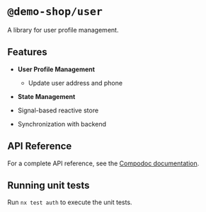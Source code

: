 # `@demo-shop/user`

A library for user profile management.

## Features

- **User Profile Management**

  - Update user address and phone

- **State Management**
- Signal-based reactive store
- Synchronization with backend

## API Reference

For a complete API reference, see the [Compodoc documentation](/apps/frontend/docs/compodoc).

## Running unit tests

Run `nx test auth` to execute the unit tests.
